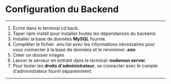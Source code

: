 # Configuration du Backend

---

1. Écrire dans le terminal cd back.
2. Taper npm install pour installer toutes les dépendances du backend.
3. Installer la base de données **MySQL** fournie.
4. Complèter le fichier .env.list avec les informations nécessaires pour vous connecter à la base de données et le renommer **.env**.
5. Créer un dossier images
6. Lancer le serveur en entrant dans le terminal: **nodemon server**.
7. Pour tester les **droits d'administrateur**, se connecter avec le compte d'administrateur fourni séparemment.

---
